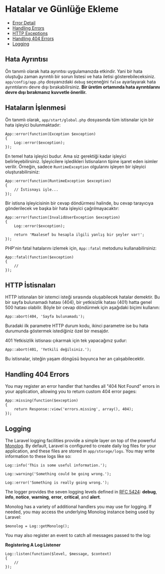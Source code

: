# Hatalar ve Günlüğe Ekleme

- [Error Detail](#error-detail)
- [Handling Errors](#handling-errors)
- [HTTP Exceptions](#http-exceptions)
- [Handling 404 Errors](#handling-404-errors)
- [Logging](#logging)

<a name="error-detail"></a>
## Hata Ayrıntısı

Ön tanımlı olarak hata ayrıntısı uygulamanızda etkindir. Yani bir hata oluştuğu zaman ayrıntılı bir sorun listesi ve hata iletisi gösterebileceksiniz. `app/config/app.php` dosyanızdaki `debug` seçeneğini `false` ayarlayarak hata ayrıntılarını devre dışı bırakabilirsiniz. **Bir üretim ortamında hata ayrıntılarını devre dışı bırakmanız kuvvetle önerilir.**

<a name="handling-errors"></a>
## Hataların İşlenmesi

Ön tanımlı olarak, `app/start/global.php` dosyasında tüm istisnalar için bir hata işleyici bulunmaktadır:

	App::error(function(Exception $exception)
	{
		Log::error($exception);
	});

En temel hata işleyici budur. Ama siz gerektiği kadar işleyici belirleyebilirsiniz. İşleyicilere işledikleri İstisnaların tipine işaret eden isimler verilir. Örneğin, sadece `RuntimeException` olgularını işleyen bir işleyici oluşturabilirsiniz:

	App::error(function(RuntimeException $exception)
	{
		// İstisnayı işle...
	});

Bir istisna işleyicisinin bir cevap döndürmesi halinde, bu cevap tarayıcıya gönderilecek ve başka bir hata işleyici çağrılmayacaktır:

	App::error(function(InvalidUserException $exception)
	{
		Log::error($exception);

		return 'Maalesef bu hesapla ilgili yanlış bir şeyler var!';
	});

PHP'nin fatal hatalarını izlemek için, `App::fatal` metodunu kullanabilirsiniz:

	App::fatal(function($exception)
	{
		//
	});

<a name="http-exceptions"></a>
## HTTP İstisnaları

HTTP istisnaları bir istemci isteği sırasında oluşabilecek hatalar demektir. Bu bir sayfa bulunamadı hatası (404), bir yetkisizlik hatası (401) hatta genel 500 hatası olabilir. Böyle bir cevap döndürmek için aşağıdaki biçimi kullanın:

	App::abort(404, 'Sayfa bulunamadı');

Buradaki ilk parametre HTTP durum kodu, ikinci parametre ise bu hata durumunda göstermek istediğiniz özel bir mesajdır.

401 Yetkisizlik istisnası çıkarmak için tek yapacağınız şudur:

	App::abort(401, 'Yetkili değilsiniz.');

Bu istisnalar, isteğin yaşam döngüsü boyunca her an çalışabilecektir.

<a name="handling-404-errors"></a>
## Handling 404 Errors

You may register an error handler that handles all "404 Not Found" errors in your application, allowing you to return custom 404 error pages:

	App::missing(function($exception)
	{
		return Response::view('errors.missing', array(), 404);
	});

<a name="logging"></a>
## Logging

The Laravel logging facilities provide a simple layer on top of the powerful [Monolog](http://github.com/seldaek/monolog). By default, Laravel is configured to create daily log files for your application, and these files are stored in `app/storage/logs`. You may write information to these logs like so:

	Log::info('This is some useful information.');

	Log::warning('Something could be going wrong.');

	Log::error('Something is really going wrong.');

The logger provides the seven logging levels defined in [RFC 5424](http://tools.ietf.org/html/rfc5424): **debug**, **info**, **notice**, **warning**, **error**, **critical**, and **alert**.

Monolog has a variety of additional handlers you may use for logging. If needed, you may access the underlying Monolog instance being used by Laravel:

	$monolog = Log::getMonolog();

You may also register an event to catch all messages passed to the log:

**Registering A Log Listener**

	Log::listen(function($level, $message, $context)
	{
		//
	});
